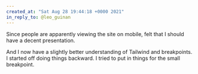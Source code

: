 ```yaml
---
created_at: "Sat Aug 28 19:44:18 +0000 2021"
in_reply_to: @leo_guinan
---
```


Since people are apparently viewing the site on mobile, felt that I should have a decent presentation.

And I now have a slightly better understanding of Tailwind and breakpoints. I started off doing things backward. I tried to put in things for the small breakpoint.